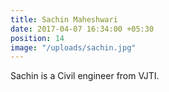 ```yaml
---
title: Sachin Maheshwari
date: 2017-04-07 16:34:00 +05:30
position: 14
image: "/uploads/sachin.jpg"
---
```


Sachin is a Civil engineer from VJTI.